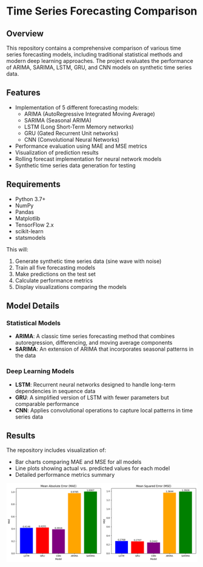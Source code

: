 # Time Series Forecasting Comparison

## Overview
This repository contains a comprehensive comparison of various time series forecasting models, including traditional statistical methods and modern deep learning approaches. The project evaluates the performance of ARIMA, SARIMA, LSTM, GRU, and CNN models on synthetic time series data.

## Features
- Implementation of 5 different forecasting models:
  - ARIMA (AutoRegressive Integrated Moving Average)
  - SARIMA (Seasonal ARIMA)
  - LSTM (Long Short-Term Memory networks)
  - GRU (Gated Recurrent Unit networks)
  - CNN (Convolutional Neural Networks)
- Performance evaluation using MAE and MSE metrics
- Visualization of prediction results
- Rolling forecast implementation for neural network models
- Synthetic time series data generation for testing

## Requirements
- Python 3.7+
- NumPy
- Pandas
- Matplotlib
- TensorFlow 2.x
- scikit-learn
- statsmodels

This will:
1. Generate synthetic time series data (sine wave with noise)
2. Train all five forecasting models
3. Make predictions on the test set
4. Calculate performance metrics
5. Display visualizations comparing the models

## Model Details

### Statistical Models
- **ARIMA**: A classic time series forecasting method that combines autoregression, differencing, and moving average components
- **SARIMA**: An extension of ARIMA that incorporates seasonal patterns in the data

### Deep Learning Models
- **LSTM**: Recurrent neural networks designed to handle long-term dependencies in sequence data
- **GRU**: A simplified version of LSTM with fewer parameters but comparable performance
- **CNN**: Applies convolutional operations to capture local patterns in time series data

## Results
The repository includes visualization of:
- Bar charts comparing MAE and MSE for all models
- Line plots showing actual vs. predicted values for each model
- Detailed performance metrics summary

![results](download.png)

